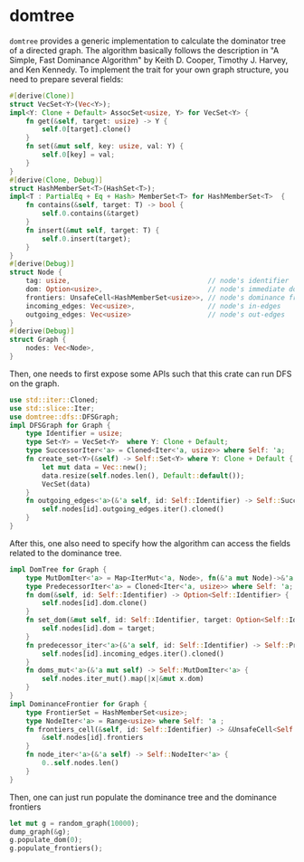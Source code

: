 # domtree

`domtree` provides a generic implementation to calculate the dominator tree of
a directed graph. The algorithm basically follows the description in
"A Simple, Fast Dominance Algorithm" by Keith D. Cooper, Timothy J. Harvey, and Ken Kennedy.
To implement the trait for your own graph structure, you need to prepare several fields:
```rust
#[derive(Clone)]
struct VecSet<Y>(Vec<Y>);
impl<Y: Clone + Default> AssocSet<usize, Y> for VecSet<Y> {
    fn get(&self, target: usize) -> Y {
        self.0[target].clone()
    }
    fn set(&mut self, key: usize, val: Y) {
        self.0[key] = val;
    }
}
#[derive(Clone, Debug)]
struct HashMemberSet<T>(HashSet<T>);
impl<T : PartialEq + Eq + Hash> MemberSet<T> for HashMemberSet<T>  {
    fn contains(&self, target: T) -> bool {
        self.0.contains(&target)
    }
    fn insert(&mut self, target: T) {
        self.0.insert(target);
    }
}
#[derive(Debug)]
struct Node {
    tag: usize,                                  // node's identifier
    dom: Option<usize>,                          // node's immediate dominator
    frontiers: UnsafeCell<HashMemberSet<usize>>, // node's dominance frontiers
    incoming_edges: Vec<usize>,                  // node's in-edges
    outgoing_edges: Vec<usize>                   // node's out-edges
}
#[derive(Debug)]
struct Graph {
    nodes: Vec<Node>,
}
```
Then, one needs to first expose some APIs such that this crate can run DFS on the graph.
```rust
use std::iter::Cloned;
use std::slice::Iter;
use domtree::dfs::DFSGraph;
impl DFSGraph for Graph {
    type Identifier = usize;
    type Set<Y> = VecSet<Y>  where Y: Clone + Default;
    type SuccessorIter<'a> = Cloned<Iter<'a, usize>> where Self: 'a;
    fn create_set<Y>(&self) -> Self::Set<Y> where Y: Clone + Default {
        let mut data = Vec::new();
        data.resize(self.nodes.len(), Default::default());
        VecSet(data)
    }
    fn outgoing_edges<'a>(&'a self, id: Self::Identifier) -> Self::SuccessorIter<'a> {
        self.nodes[id].outgoing_edges.iter().cloned()
    }
}
```
After this, one also need to specify how the algorithm can access the fields related to the
dominance tree.
```rust
impl DomTree for Graph {
    type MutDomIter<'a> = Map<IterMut<'a, Node>, fn(&'a mut Node)->&'a mut Option<usize>> where Self: 'a;
    type PredecessorIter<'a> = Cloned<Iter<'a, usize>> where Self: 'a;
    fn dom(&self, id: Self::Identifier) -> Option<Self::Identifier> {
        self.nodes[id].dom.clone()
    }
    fn set_dom(&mut self, id: Self::Identifier, target: Option<Self::Identifier>) {
        self.nodes[id].dom = target;
    }
    fn predecessor_iter<'a>(&'a self, id: Self::Identifier) -> Self::PredecessorIter<'a> {
        self.nodes[id].incoming_edges.iter().cloned()
    }
    fn doms_mut<'a>(&'a mut self) -> Self::MutDomIter<'a> {
        self.nodes.iter_mut().map(|x|&mut x.dom)
    }
}
impl DominanceFrontier for Graph {
    type FrontierSet = HashMemberSet<usize>;
    type NodeIter<'a> = Range<usize> where Self: 'a ;
    fn frontiers_cell(&self, id: Self::Identifier) -> &UnsafeCell<Self::FrontierSet> {
        &self.nodes[id].frontiers
    }
    fn node_iter<'a>(&'a self) -> Self::NodeIter<'a> {
        0..self.nodes.len()
    }
}
```
Then, one can just run populate the dominance tree and the dominance frontiers
```rust
let mut g = random_graph(10000);
dump_graph(&g);
g.populate_dom(0);
g.populate_frontiers();
```